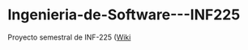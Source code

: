 # Ingenieria-de-Software---INF225
Proyecto semestral de INF-225
([Wiki](https://github.com/Fcoegg/Ingenieria-de-Software---INF225/wiki)
